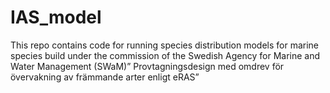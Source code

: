 # IAS_model
This repo contains code for running species distribution models for marine species build under the commission of the Swedish Agency for Marine and Water Management (SWaM)” Provtagningsdesign med omdrev för övervakning av främmande arter enligt eRAS”
